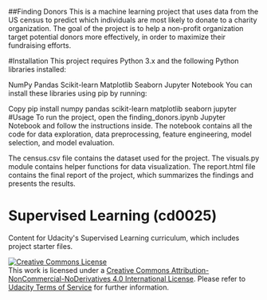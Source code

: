 ##Finding Donors
This is a machine learning project that uses data from the US census to predict which individuals are most likely to donate to a charity organization. The goal of the project is to help a non-profit organization target potential donors more effectively, in order to maximize their fundraising efforts.

#Installation
This project requires Python 3.x and the following Python libraries installed:

NumPy
Pandas
Scikit-learn
Matplotlib
Seaborn
Jupyter Notebook
You can install these libraries using pip by running:

Copy
pip install numpy pandas scikit-learn matplotlib seaborn jupyter
#Usage
To run the project, open the finding_donors.ipynb Jupyter Notebook and follow the instructions inside. The notebook contains all the code for data exploration, data preprocessing, feature engineering, model selection, and model evaluation.

The census.csv file contains the dataset used for the project. The visuals.py module contains helper functions for data visualization. The report.html file contains the final report of the project, which summarizes the findings and presents the results.
# Supervised Learning (cd0025)

 Content for Udacity's Supervised Learning curriculum, which includes project starter files.

 <a rel="license" href="http://creativecommons.org/licenses/by-nc-nd/4.0/"><img alt="Creative Commons License" style="border-width:0" src="https://i.creativecommons.org/l/by-nc-nd/4.0/88x31.png" /></a><br />This work is licensed under a <a rel="license" href="http://creativecommons.org/licenses/by-nc-nd/4.0/">Creative Commons Attribution-NonCommercial-NoDerivatives 4.0 International License</a>. Please refer to [Udacity Terms of Service](https://www.udacity.com/legal) for further information.
